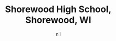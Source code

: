 ---
title: "Shorewood High School, Shorewood, WI"
project_id: 
date: nil
conference_id: ""
presenters:
   - peter_bandettini
summary: "<p>Shorewood High School, Shorewood, WI</p>"
file: /assets/presentations/T202.ppt
filename: T202.ppt
layout: presentation
---
